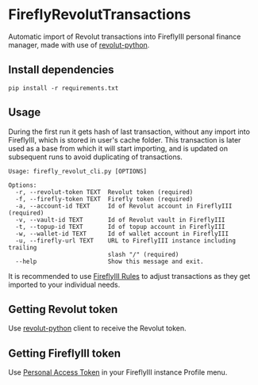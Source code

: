 # FireflyRevolutTransactions

Automatic import of Revolut transactions into FireflyIII personal finance manager, 
made with use of [revolut-python](https://github.com/tducret/revolut-python).

## Install dependencies

```pip install -r requirements.txt```

## Usage
During the first run it gets hash of last transaction, without any import into FireflyIII, 
which is stored in user's cache folder. This transaction is later used as a base from which it will start importing,
and is updated on subsequent runs to avoid duplicating of transactions.

```
Usage: firefly_revolut_cli.py [OPTIONS]

Options:
  -r, --revolut-token TEXT  Revolut token (required)
  -f, --firefly-token TEXT  Firefly token (required)
  -a, --account-id TEXT     Id of Revolut account in FireflyIII (required)
  -v, --vault-id TEXT       Id of Revolut vault in FireflyIII
  -t, --topup-id TEXT       Id of topup account in FireflyIII
  -w, --wallet-id TEXT      Id of wallet account in FireflyIII
  -u, --firefly-url TEXT    URL to FireflyIII instance including trailing
                            slash "/" (required)
  --help                    Show this message and exit.
```

It is recommended to use [FireflyIII Rules](https://docs.firefly-iii.org/advanced-concepts/rules)
to adjust transactions as they get imported to your individual needs.

## Getting Revolut token

Use [revolut-python](https://github.com/tducret/revolut-python) client to receive the Revolut token.

## Getting FireflyIII token

Use [Personal Access Token](https://docs.firefly-iii.org/api/api) in your FireflyIII instance Profile menu.

